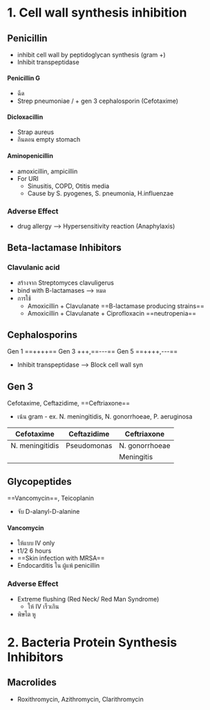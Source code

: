 # 1. Cell wall synthesis inhibition
## Penicillin
- inhibit cell wall by peptidoglycan synthesis (gram +)
- Inhibit transpeptidase
#### Penicillin G
- ฉีด
- Strep pneumoniae / + gen 3 cephalosporin (Cefotaxime)
#### Dicloxacillin
- Strap aureus
- กินตอน empty stomach
#### Aminopenicillin
- amoxicillin, ampicillin
- For URI
	- Sinusitis, COPD, Otitis media
	- Cause by S. pyogenes, S. pneumonia, H.influenzae
### Adverse Effect
- drug allergy --> Hypersensitivity reaction (Anaphylaxis)
## Beta-lactamase Inhibitors
### Clavulanic acid
- สร้างจาก Streptomyces clavuligerus
- bind with B-lactamases --> หมด
- การใช้
	- Amoxicillin + Clavulanate ==B-lactamase producing strains==
	- Amoxicillin + Clavulanate + Ciprofloxacin ==neutropenia==
## Cephalosporins
Gen 1 ==++++==
Gen 3 +++,==---==
Gen 5 ==++++,---==
- Inhibit transpeptidase --> Block cell wall syn
## Gen 3
Cefotaxime, Ceftazidime, ==Ceftriaxone==
- เน้น gram - ex. N. meningitidis, N. gonorrhoeae, P. aeruginosa

| Cefotaxime      | Ceftazidime | Ceftriaxone    |
| --------------- | ----------- | -------------- |
| N. meningitidis | Pseudomonas | N. gonorrhoeae |
|                 |             |    Meningitis            |

## Glycopeptides
==Vancomycin==, Teicoplanin
- จับ D-alanyl-D-alanine
#### Vancomycin
- ให้แบบ IV only
- t1/2 6 hours
- ==Skin infection with MRSA==
- Endocarditis ใน ผู้แพ้ penicillin
### Adverse Effect
- Extreme flushing (Red Neck/ Red Man Syndrome)
	- ให้ IV เร็วเกิน
- พิษไต หู

# 2. Bacteria Protein Synthesis Inhibitors
## Macrolides
- Roxithromycin, Azithromycin, Clarithromycin